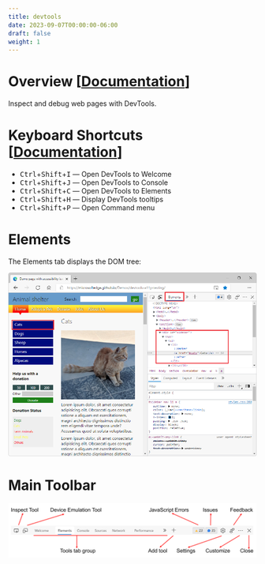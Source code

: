 ```yaml
---
title: devtools
date: 2023-09-07T00:00:00-06:00
draft: false
weight: 1
---
```


# Overview [[Documentation](https://learn.microsoft.com/en-us/microsoft-edge/devtools-guide-chromium/overview)]  

Inspect and debug web pages with DevTools.

# Keyboard Shortcuts [[Documentation](https://learn.microsoft.com/en-us/microsoft-edge/devtools-guide-chromium/shortcuts/)]  

- <kbd>Ctrl</kbd>+<kbd>Shift</kbd>+<kbd>I</kbd> — Open DevTools to Welcome  
- <kbd>Ctrl</kbd>+<kbd>Shift</kbd>+<kbd>J</kbd> — Open DevTools to Console
- <kbd>Ctrl</kbd>+<kbd>Shift</kbd>+<kbd>C</kbd> — Open DevTools to Elements
- <kbd>Ctrl</kbd>+<kbd>Shift</kbd>+<kbd>H</kbd> — Display DevTools tooltips
- <kbd>Ctrl</kbd>+<kbd>Shift</kbd>+<kbd>P</kbd> — Open Command menu

# Elements
The Elements tab displays the DOM tree:  

![A screenshot of DevTools open to the Elements tab](./image-1.png)

# Main Toolbar
![A screenshot of the main DevTools toolbar](./image.png)